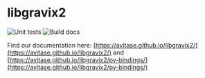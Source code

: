 # libgravix2

![Unit tests](https://github.com/avitase/libgravix2/actions/workflows/run_tests.yml/badge.svg)
![Build docs](https://github.com/avitase/libgravix2/actions/workflows/build_doc.yml/badge.svg)

Find our documentation here: [https://avitase.github.io/libgravix2/](https://avitase.github.io/libgravix2/) and [https://avitase.github.io/libgravix2/py-bindings/](https://avitase.github.io/libgravix2/py-bindings/)
